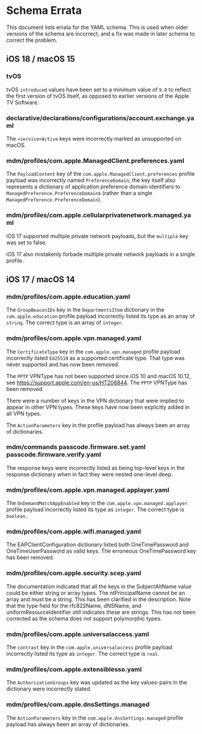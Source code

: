 # Schema Errata

This document lists errata for the YAML schema. This is used when older versions of the schema are incorrect, and a fix was made in later schema to correct the problem.

## iOS 18 / macOS 15

### tvOS

tvOS `introduced` values have been set to a minimum value of `9.0` to reflect the first version of tvOS itself, as opposed to earlier versions of the Apple TV Software.

### declarative/declarations/configurations/account.exchange.yaml

The `<service>Active` keys were incorrectly marked as unsupported on macOS.

### mdm/profiles/com.apple.ManagedClient.preferences.yaml

The `PayloadContent` key of the `com.apple.ManagedClient.preferences` profile
payload was incorrectly named `PreferenceDomain`; the key itself also represents
a dictionary of application preference domain identifiers to
`ManagedPreference.PreferenceDomain`s (rather than a single
`ManagedPreference.PreferenceDomain`).

### mdm/profiles/com.apple.cellularprivatenetwork.managed.yaml

iOS 17 supported multiple private network payloads, but the `multiple` key was set to false.

iOS 17 also mistakenly forbade multiple private network payloads in a single profile.

## iOS 17 / macOS 14

### mdm/profiles/com.apple.education.yaml

The `GroupBeaconIDs` key in the `DepartmentsItem` dictionary in the `com.apple.education` profile payload incorrectly listed its type as an array of `string`. The correct type is an array of `integer`.

### mdm/profiles/com.apple.vpn.managed.yaml

The `CertificateType` key in the `com.apple.vpn.managed` profile payload incorrectly listed `Ed25519` as a supported certificate type. That type was never supported and has now been removed.

The `PPTP` VPNType has not been supported since iOS 10 and macOS 10.12, see https://support.apple.com/en-us/HT206844. The `PPTP` VPNType has been removed.

There were a number of keys in the VPN dictionary that were implied to appear in other VPN types. These keys have now been explicitly added in all VPN types.

The `ActionParameters` key in the profile payload has always been an array of dictionaries.

### mdm/commands passcode.firmware.set.yaml passcode.firmware.verify.yaml

The response keys were incorrectly listed as being top-level keys in the response dictionary when in fact they were nested one-level deep.

### mdm/profiles/com.apple.vpn.managed.applayer.yaml

The `OnDemandMatchAppEnabled` key in the `com.apple.vpn.managed.applayer` profile payload incorrectly listed its type as `integer`. The correct type is `boolean`.

### mdm/profiles/com.apple.wifi.managed.yaml

The EAPClientConfiguration dictionary listed both OneTimePassword and OneTimeUserPassword as valid keys. The erroneous OneTimePassword key has been removed.

### mdm/profiles/com.apple.security.scep.yaml

The documentation indicated that all the keys in the SubjectAltName value could be either string or array types. The ntPrincipalName cannot be an array and must be a
string. This has been clarified in the description. Note that the type field for the rfc822Name, dNSName, and uniformResourceIdentifier still indicates these are
strings. This has not been corrected as the schema does not support polymorphic types.

### mdm/profiles/com.apple.universalaccess.yaml

The `contrast` key in the `com.apple.universalaccess` profile payload incorrectly listed its type as `integer`. The correct type is `real`.

### mdm/profiles/com.apple.extensiblesso.yaml

The `AuthorizationGroups` key was updated as the key values-pairs in the dictionary were incorrectly stated.

### mdm/profiles/com.apple.dnsSettings.managed

The `ActionParameters` key in the `com.apple.dnsSettings.managed` profile payload has always been an array of dictionaries.
